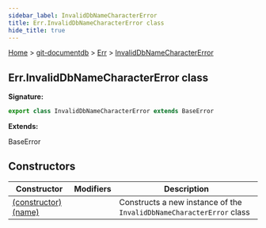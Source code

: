 ```yaml
---
sidebar_label: InvalidDbNameCharacterError
title: Err.InvalidDbNameCharacterError class
hide_title: true
---
```


[Home](./index.md) &gt; [git-documentdb](./git-documentdb.md) &gt; [Err](./git-documentdb.err.md) &gt; [InvalidDbNameCharacterError](./git-documentdb.err.invaliddbnamecharactererror.md)

## Err.InvalidDbNameCharacterError class


<b>Signature:</b>

```typescript
export class InvalidDbNameCharacterError extends BaseError 
```
<b>Extends:</b>

BaseError

## Constructors

|  Constructor | Modifiers | Description |
|  --- | --- | --- |
|  [(constructor)(name)](./git-documentdb.err.invaliddbnamecharactererror._constructor_.md) |  | Constructs a new instance of the <code>InvalidDbNameCharacterError</code> class |

